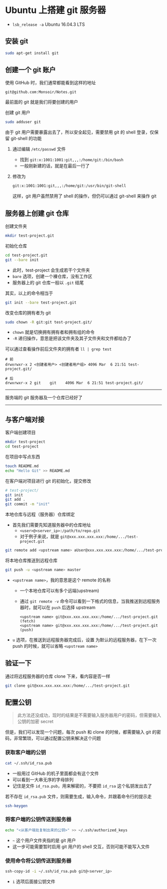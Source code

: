 # Ubuntu 上搭建 git 服务器

- `lsb_release -a` Ubuntu 16.04.3 LTS

## 安装 git

```sh
sudo apt-get install git
```

## 创建一个 git 账户

使用 GitHub 时，我们通常都能看到这样的地址

```
git@github.com:Monsoir/Notes.git
```

最前面的 git 就是我们将要创建的用户

创建 git 用户

```sh
sudo adduser git
```

由于 git 用户需要暴露出去了，所以安全起见，需要禁用 git 的 shell 登录，仅保留 git-shell 的功能

1. 通过编辑 `/etc/passwd` 文件
    - 找到 `git:x:1001:1001:git,,,:/home/git:/bin/bash`
    - 一般刚新建的话，就是在最后一行了
2. 修改为

    ```sh
    git:x:1001:1001:git,,,:/home/git:/usr/bin/git-shell
    ```

    这样，git 用户虽然禁用了 shell 的操作，但仍可以通过 git-shell 来操作 git

## 服务器上创建 git 仓库

创建文件夹

```sh
mkdir test-project.git
```

初始化仓库

```sh
cd test-project.git
git --bare init
```

- 此时，test-project 会生成若干个文件夹
- `bare` 选项，创建一个裸仓库，没有工作区
- 服务器上的 git 仓库一般以 `.git` 结尾

其实，以上的命令相当于

```sh
git init --bare test-project.git
```

改变仓库的拥有者为 git

```sh
sudo chown -R git:git test-project.git/
```

- `chown` 就是切换拥有拥有者和拥有组的命令
- `-R` 递归操作，意思是把该文件夹及其子文件夹和文件都给办了

可以通过查看操作前后文件夹的拥有者 `ll | grep test`

```
# 前
drwxrwxr-x 2 <创建者用户> <创建者用户组> 4096 Mar  6 21:51 test-project.git/

# 后
drwxrwxr-x 2 git    git    4096 Mar  6 21:51 test-project.git/
```

---

服务端的 git 服务器及一个仓库已经好了

---

## 与客户端对接

客户端创建项目

```sh
mkdir test-project
cd test-project
```

在项目中写点东西

```sh
touch README.md
echo "Hello Git" >> README.md
```

在客户端对项目进行 git 的初始化，提交修改

```sh
# test-project/
git init
git add .
git commit -m "init"
```

本地仓库与远程（服务器）仓库绑定

- 首先我们需要先知道服务器中的仓库地址
    - `<user>@<server_ip>:/path/to/repo.git`
    - 对于例子来说，就是 `git@xxx.xxx.xxx.xxx:/home/.../test-project.git`

```sh
git remote add <upstream name> aUser@xxx.xxx.xxx.xxx:/home/.../test-project.git
```

将本地仓库推送到远程仓库

```sh
git push -u <upstream name> master
```

- `<upstream name>`，我的意思是这个 remote 的名称
    - 一个本地仓库可以有多个远端(upstream)
    - 通过 `git remote -v` 命令可以看到一下格式的信息，当我推送到远程服务器时，就可以在 `push` 后选择 upstream

        ```
        <upstream name>	git@xxx.xxx.xxx.xxx:/home/.../test-project.git (fetch)
        <upstream name>	git@xxx.xxx.xxx.xxx:/home/.../test-project.git (push)
        ```

- `u` 选项，在推送到远程服务器完成后，设置 <upstream name> 为默认的远程服务器，在下一次 push 的时候，就可以省略 `<upstream name>`

## 验证一下

通过将远程服务器的仓库 clone 下来，看内容是否一样

```sh
git clone git@xxx.xxx.xxx.xxx:/home/.../test-project.git
```

## 配置公钥

> 此方法还没成功，现时的结果是不需要输入服务器用户的密码，但需要输入公钥的加密 secret

但是，我们可以发现一个问题，每次 push 和 clone 的时候，都需要输入 git 的密码，非常繁琐，可以通过配置公钥来解决这个问题

### 获取客户端的公钥

```sh
cat ~/.ssh/id_rsa.pub
```

- 一般用过 GitHub 的机子里面都会有这个文件
- 可以看到一大串无序的字母排列
- 记住是文件 `id_rsa.pub`，用来解密的，不要把 `id_rsa` 这个私钥发出去了

若不存在 `id_rsa.pub` 文件，则需要生成，输入命令，并跟着命令行的提示走

```sh
ssh-keygen
```

### 将客户端的公钥传送到服务器

```sh
echo "<从客户端处复制出来的公钥>" >> ~/.ssh/authorized_keys
```

- `~` 这个用户文件夹指的是 git 用户
- 这一步可能需要暂时启用 git 用户的 shell 交互，否则可能不能写入文件

### 使用命令将公钥传送到服务器

```sh
ssh-copy-id -i ~/.ssh/id_rsa.pub git@<server_ip>
```

- `i` 选项后面接公钥文件


